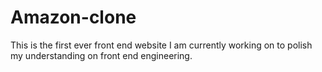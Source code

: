 # Amazon-clone
This is the first ever front end website I am currently working on to polish my understanding on front end engineering.
